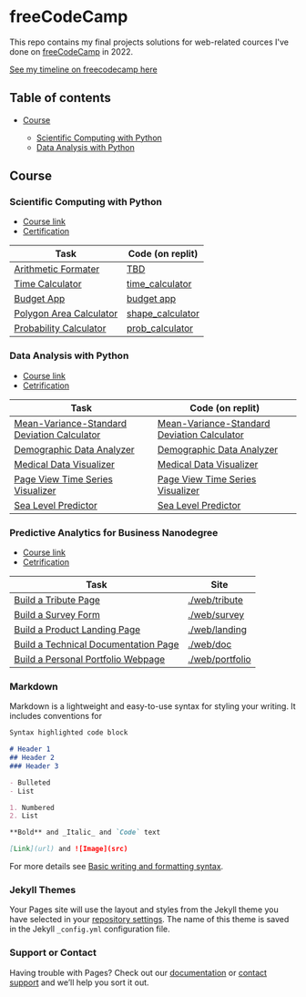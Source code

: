# freeCodeCamp

This repo contains my final projects solutions for web-related cources I've done on [freeCodeCamp](https://www.freecodecamp.org) in 2022.

[See my timeline on freecodecamp here](https://www.freecodecamp.org/fcc6aa1e23c-2d61-4631-9f73-29cafe545a9c)

## Table of contents
- [Course]()

  - [Scientific Computing with Python]()
  - [Data Analysis with Python]()




## Course

### Scientific Computing with Python
- [Course link](https://www.freecodecamp.org/learn/scientific-computing-with-python/)
- [Certification](https://www.freecodecamp.org/certification/fcc6aa1e23c-2d61-4631-9f73-29cafe545a9c/scientific-computing-with-python-v7)

<table>
<thead>
<tr>
<th>Task</th>
<th>Code (on replit)</th>
</tr>
</thead>
<tbody><tr>
<td><a target="_blank" rel="noreferrer" href="https://www.freecodecamp.org/learn/scientific-computing-with-python/scientific-computing-with-python-projects/arithmetic-formatter">Arithmetic Formater</a></td>
<td><a target="_blank" rel="noreferrer" href="https://github.com/letientai299/freecodecamp/blob/master/python/fmt/arithmetic_arranger.py">TBD</a></td>
</tr>
<tr>
<td><a target="_blank" rel="noreferrer" href="https://www.freecodecamp.org/learn/scientific-computing-with-python/scientific-computing-with-python-projects/time-calculator">Time Calculator</a></td>
<td><a target="_blank" rel="noreferrer" href="https://replit.com/@catoverhat/boilerplate-time-calculator-1#time_calculator.py">time_calculator</a></td>
</tr>
<tr>
<td><a target="_blank" rel="noreferrer" href="https://www.freecodecamp.org/learn/scientific-computing-with-python/scientific-computing-with-python-projects/budget-app">Budget App</a></td>
<td><a target="_blank" rel="noreferrer" href="https://replit.com/@catoverhat/boilerplate-budget-app-1#budget.py">budget app</a></td>
</tr>
<tr>
<td><a target="_blank" rel="noreferrer" href="https://www.freecodecamp.org/learn/scientific-computing-with-python/scientific-computing-with-python-projects/polygon-area-calculator">Polygon Area Calculator</a></td>
<td><a target="_blank" rel="noreferrer" href="https://replit.com/@catoverhat/boilerplate-polygon-area-calculator-1#shape_calculator.py">shape_calculator</a></td>
</tr>
<tr>
<td><a target="_blank" rel="noreferrer" href="https://www.freecodecamp.org/learn/scientific-computing-with-python/scientific-computing-with-python-projects/probability-calculator">Probability Calculator</a></td>
<td><a target="_blank" rel="noreferrer" href="https://replit.com/@catoverhat/boilerplate-probability-calculator#prob_calculator.py">prob_calculator</a></td>
</tr>
</tbody></table>

### Data Analysis with Python
- [Course link](https://www.freecodecamp.org/learn/data-analysis-with-python/)
- [Cetrification](https://www.freecodecamp.org/certification/fcc6aa1e23c-2d61-4631-9f73-29cafe545a9c/data-analysis-with-python-v7)

<table>
<thead>
<tr>
<th>Task</th>
<th>Code (on replit)</th>
</tr>
</thead>
<tbody><tr>
<td><a target="_blank" rel="noreferrer" href="https://www.freecodecamp.org/learn/data-analysis-with-python/data-analysis-with-python-projects/mean-variance-standard-deviation-calculator">Mean-Variance-Standard Deviation Calculator</a></td>
<td><a href="https://replit.com/@catoverhat/boilerplate-mean-variance-standard-deviation-calculator-1#mean_var_std.py">Mean-Variance-Standard Deviation Calculator</a></td>
</tr>
<tr>
<td><a target="_blank" rel="noreferrer" href="https://www.freecodecamp.org/learn/data-analysis-with-python/data-analysis-with-python-projects/demographic-data-analyzer">Demographic Data Analyzer</a></td>
<td><a href="https://replit.com/@catoverhat/boilerplate-demographic-data-analyzer#demographic_data_analyzer.py">Demographic Data Analyzer</a></td>
</tr>
<tr>
<td><a target="_blank" rel="noreferrer" href="https://www.freecodecamp.org/learn/data-analysis-with-python/data-analysis-with-python-projects/medical-data-visualizer">Medical Data Visualizer</a></td>
<td><a href="https://replit.com/@catoverhat/boilerplate-medical-data-visualizer#medical_data_visualizer.py">Medical Data Visualizer</a></td>
</tr>
<tr>
<td><a target="_blank" rel="noreferrer" href="https://www.freecodecamp.org/learn/data-analysis-with-python/data-analysis-with-python-projects/page-view-time-series-visualizer">Page View Time Series Visualizer</a></td>
<td><a href="https://replit.com/@catoverhat/boilerplate-page-view-time-series-visualizer#test_module.py">Page View Time Series Visualizer</a></td>
</tr>
<tr>
<td><a target="_blank" rel="noreferrer" href="https://www.freecodecamp.org/learn/data-analysis-with-python/data-analysis-with-python-projects/sea-level-predictor">Sea Level Predictor</a></td>
<td><a href="https://replit.com/@catoverhat/boilerplate-sea-level-predictor-1#sea_level_predictor.py">Sea Level Predictor</a></td>
</tr>
</tbody></table>

### Predictive Analytics for Business Nanodegree
- [Course link](https://classroom.udacity.com/nanodegrees/nd008t/syllabus/core-curriculum)
- [Cetrification](https://confirm.udacity.com/63J2M7C5)

<table>
<thead>
<tr>
<th>Task</th>
<th>Site</th>
</tr>
</thead>
<tbody><tr>
<td><a target="_blank" rel="noreferrer" href="https://www.freecodecamp.org/learn/responsive-web-design/responsive-web-design-projects/build-a-tribute-page">Build a Tribute Page</a></td>
<td><a href="./web/tribute">./web/tribute</a></td>
</tr>
<tr>
<td><a target="_blank" rel="noreferrer" href="https://www.freecodecamp.org/learn/responsive-web-design/responsive-web-design-projects/build-a-survey-form">Build a Survey Form</a></td>
<td><a href="./web/survey">./web/survey</a></td>
</tr>
<tr>
<td><a target="_blank" rel="noreferrer" href="https://www.freecodecamp.org/learn/responsive-web-design/responsive-web-design-projects/build-a-product-landing-page">Build a Product Landing Page</a></td>
<td><a href="./web/landing">./web/landing</a></td>
</tr>
<tr>
<td><a target="_blank" rel="noreferrer" href="https://www.freecodecamp.org/learn/responsive-web-design/responsive-web-design-projects/build-a-technical-documentation-page">Build a Technical Documentation Page</a></td>
<td><a href="./web/doc">./web/doc</a></td>
</tr>
<tr>
<td><a target="_blank" rel="noreferrer" href="https://www.freecodecamp.org/learn/responsive-web-design/responsive-web-design-projects/build-a-personal-portfolio-webpage">Build a Personal Portfolio Webpage</a></td>
<td><a href="./web/portfolio">./web/portfolio</a></td>
</tr>
</tbody></table>


### Markdown

Markdown is a lightweight and easy-to-use syntax for styling your writing. It includes conventions for

```markdown
Syntax highlighted code block

# Header 1
## Header 2
### Header 3

- Bulleted
- List

1. Numbered
2. List

**Bold** and _Italic_ and `Code` text

[Link](url) and ![Image](src)
```

For more details see [Basic writing and formatting syntax](https://docs.github.com/en/github/writing-on-github/getting-started-with-writing-and-formatting-on-github/basic-writing-and-formatting-syntax).

### Jekyll Themes

Your Pages site will use the layout and styles from the Jekyll theme you have selected in your [repository settings](https://github.com/catoverhat/resume/settings/pages). The name of this theme is saved in the Jekyll `_config.yml` configuration file.

### Support or Contact

Having trouble with Pages? Check out our [documentation](https://docs.github.com/categories/github-pages-basics/) or [contact support](https://support.github.com/contact) and we’ll help you sort it out.
